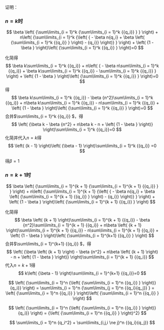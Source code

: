 证明：

### **$n=k$时**

$$
\beta \left( {\sum\limits_{i = 1}^k {\sum\limits_{i = 1}^k {{q_i}} } } \right) + n\left( {\sum\limits_{i = 1}^k {\left( { - \beta n{q_i} + \beta \left( {\sum\limits_{i = 1}^k {{q_i}} } \right) - {q_i}} \right)} } \right) + \left( {1 - \beta } \right)\left( {\sum\limits_{i = 1}^k {{q_i}} } \right)=0
$$

化简得
$$
\beta k\sum\limits_{i = 1}^k {{q_i}}  + n\left( { - \beta n\sum\limits_{i = 1}^k {{q_i}}  + \beta k\sum\limits_{i = 1}^k {{q_i}}  - \sum\limits_{i = 1}^k {{q_i}} } \right) + \left( {1 - \beta } \right)\left( {\sum\limits_{i = 1}^k {{q_i}} } \right)=0
$$
得
$$
\beta k\sum\limits_{i = 1}^k {{q_i}}  - \beta {n^2}\sum\limits_{i = 1}^k {{q_i}}  + n\beta k\sum\limits_{i = 1}^k {{q_i}}  - n\sum\limits_{i = 1}^k {{q_i}}  + \left( {1 - \beta } \right)\left( {\sum\limits_{i = 1}^k {{q_i}} } \right)=0
$$
合并$\sum\limits_{i = 1}^k {{q_i}} $，得
$$
\left( {\beta k - \beta {n^2} + n\beta k - n + \left( {1 - \beta } \right)} \right)\sum\limits_{i = 1}^k {{q_i}}=0
$$
化简并代入$n=k$得
$$
\left( {k - 1} \right)\left( {\beta  - 1} \right)\sum\limits_{i = 1}^k {{q_i}} =0
$$

得$\beta=1$

### **$n=k+1$时**

$$
\beta \left( {\sum\limits_{i = 1}^{k + 1} {\sum\limits_{i = 1}^{k + 1} {{q_i}} } } \right) + n\left( {\sum\limits_{i = 1}^{k + 1} {\left( { - \beta n{q_i} + \beta \left( {\sum\limits_{i = 1}^{k + 1} {{q_i}} } \right) - {q_i}} \right)} } \right) + \left( {1 - \beta } \right)\left( {\sum\limits_{i = 1}^{k + 1} {{q_i}} } \right)
$$

化简得
$$
\beta \left( {k + 1} \right)\sum\limits_{i = 1}^{k + 1} {{q_i}}  - \beta {n^2}\sum\limits_{i = 1}^{k + 1} {{q_i}}  + n\beta \left( {k + 1} \right)\sum\limits_{i = 1}^{k + 1} {{q_i}}  - n\sum\limits_{i = 1}^{k + 1} {{q_i}}  + \left( {1 - \beta } \right)\left( {\sum\limits_{i = 1}^{k+1} {{q_i}} } \right)
$$
合并$\sum\limits_{i = 1}^{k+1} {{q_i}} $，得
$$
\left( {\beta \left( {k + 1} \right) - \beta {n^2} + n\beta \left( {k + 1} \right) - n + \left( {1 - \beta } \right)} \right)\sum\limits_{i = 1}^{k + 1} {{q_i}}
$$
代入$n=k+1$得
$$
k\left( {\beta  - 1} \right)\sum\limits_{i = 1}^{k+1} {{q_i}}=0
$$

$$
\left( {\sum\limits_{i = 1}^n {\left( {\sum\limits_{i = 1}^n {{q_i}} } \right)} {q_i}} \right) = \sum\limits_{i = 1}^n {\sum\limits_{j = 1}^n {{q_i}{q_j}} }  = \left( {\sum\limits_{i = 1}^n {{q_i}} } \right)\left( {\sum\limits_{i = 1}^n {{q_i}} } \right)
$$

$$
\left( {\sum\limits_{i = 1}^n {\left( {\sum\limits_{i = 1}^n {{q_i}} } \right)} {q_i}} \right) = {\left( {\sum\limits_{i = 1}^n {{q_i}} } \right)^2}
$$

$$
\sum\limits_{i = 1}^n {q_i^2}  + \sum\limits_{i,j,i \ne j}^n {{q_i}{q_j}} 
$$

